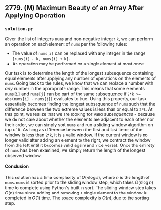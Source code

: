 ## 2779. (M) Maximum Beauty of an Array After Applying Operation

### `solution.py`
Given the list of integers `nums` and non-negative integer `k`, we can perform an operation on each element of `nums` per the following rules:  

- The value of `nums[i]` can be replaced with any integer in the range `[nums[i] - k, nums[i] + k]`.  
- An operation may be performed on a single element at most once.  

Our task is to determine the length of the longest subsequence containing equal elements after applying any number of operations on the elements of `nums`. Going back to the rules, we know that we can replace a number with *any* number in the appropriate range. This means that some elements `nums[i]` and `nums[j]` can be part of the same subsequence if `2*k >= abs(nums[i] - nums[j])` evaluates to true. Using this property, our task essentially becomes finding the longest subsequence of `nums` such that the difference between the two extreme values is less than or equal to `2*k`. At this point, we realize that we are looking for valid sub*sequences* - because we do not care about whether the elements are adjacent to each other nor their order, we can simply sort `nums` and run a sliding window algorithm on top of it. As long as difference between the first and last items of the window is less than `2*k`, it is a valid window. If the current window is no longer valid after adding an element to the right, we contract the window from the left until it becomes valid again(and vice versa). Once the entirety of `nums` has been examined, we simply return the length of the longest observed window.  

#### Conclusion
This solution has a time complexity of $O(n\log n)$, where $n$ is the length of `nums`. `nums` is sorted prior to the sliding window step, which takes $O(n\log n)$ time to complete using Python's built in sort. The sliding window step takes $O(n)$ time since adding and removing a single element to the window is completed in $O(1)$ time. The space complexity is $O(n)$, due to the sorting step.  
  

